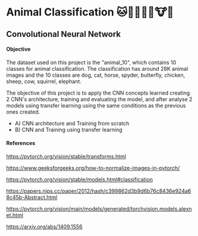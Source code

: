 # Animal Classification 🐱🐶🐴🐏🐔🐮🐘 
## Convolutional Neural Network

#### Objective

The dataset used on this project is the "animal_10", which contains 10 classes for animal classification.
The classification has around 28K animal images and the 10 classes are dog, cat, horse, spyder, butterfly, chicken, sheep, cow, squirrel, elephant.

The objective of this project is to apply the CNN concepts learned creating 2 CNN's architecture, training and evaluating the model, and after analyse 2 models using transfer learning using the same conditions as the previous ones created.  

* A) CNN architecture and Training from scratch
* B) CNN and Training using transfer learning

#### References

https://pytorch.org/vision/stable/transforms.html

https://www.geeksforgeeks.org/how-to-normalize-images-in-pytorch/

https://pytorch.org/vision/stable/models.html#classification

https://papers.nips.cc/paper/2012/hash/c399862d3b9d6b76c8436e924a68c45b-Abstract.html

https://pytorch.org/vision/main/models/generated/torchvision.models.alexnet.html

https://arxiv.org/abs/1409.1556

